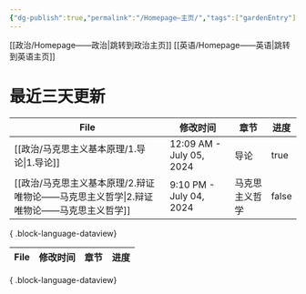 ```yaml
---
{"dg-publish":true,"permalink":"/Homepage—主页/","tags":["gardenEntry"]}
---
```


[[政治/Homepage——政治\|跳转到政治主页]]
[[英语/Homepage——英语\|跳转到英语主页]]
# 最近三天更新

| File                                                   | 修改时间                     | 章节      | 进度    |
| ------------------------------------------------------ | ------------------------ | ------- | ----- |
| [[政治/马克思主义基本原理/1.导论\|1.导论]]                         | 12:09 AM - July 05, 2024 | 导论      | true  |
| [[政治/马克思主义基本原理/2.辩证唯物论——马克思主义哲学\|2.辩证唯物论——马克思主义哲学]] | 9:10 PM - July 04, 2024  | 马克思主义哲学 | false |

{ .block-language-dataview}

 | File | 修改时间 | 章节 | 进度 |
| ---- | ---- | -- | -- |

{ .block-language-dataview}
